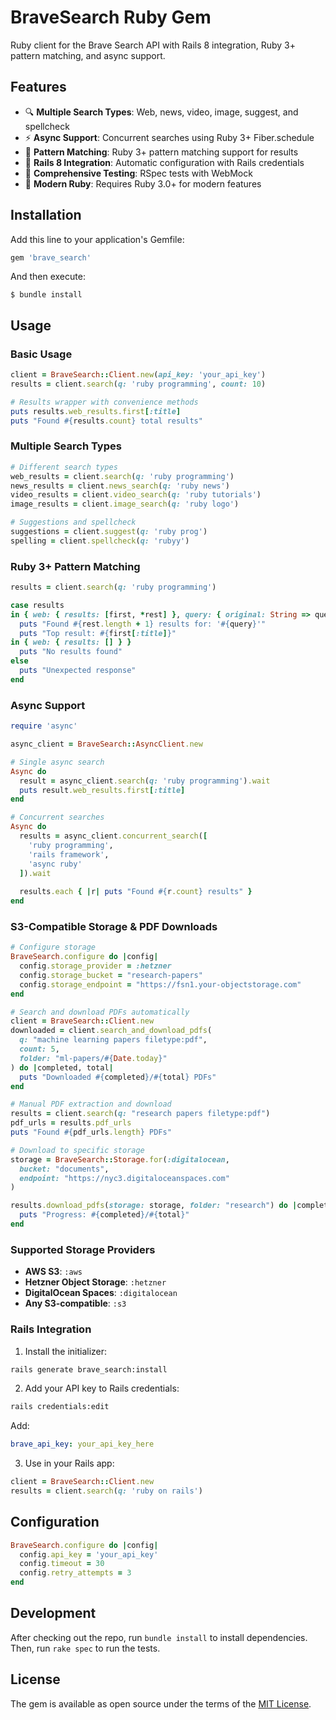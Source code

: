 # BraveSearch Ruby Gem

Ruby client for the Brave Search API with Rails 8 integration, Ruby 3+ pattern matching, and async support.

## Features

- 🔍 **Multiple Search Types**: Web, news, video, image, suggest, and spellcheck
- ⚡ **Async Support**: Concurrent searches using Ruby 3+ Fiber.schedule
- 🎯 **Pattern Matching**: Ruby 3+ pattern matching support for results
- 🚆 **Rails 8 Integration**: Automatic configuration with Rails credentials
- 🧪 **Comprehensive Testing**: RSpec tests with WebMock
- 💎 **Modern Ruby**: Requires Ruby 3.0+ for modern features

## Installation

Add this line to your application's Gemfile:

```ruby
gem 'brave_search'
```

And then execute:

    $ bundle install

## Usage

### Basic Usage

```ruby
client = BraveSearch::Client.new(api_key: 'your_api_key')
results = client.search(q: 'ruby programming', count: 10)

# Results wrapper with convenience methods
puts results.web_results.first[:title]  
puts "Found #{results.count} total results"
```

### Multiple Search Types

```ruby
# Different search types
web_results = client.search(q: 'ruby programming')
news_results = client.news_search(q: 'ruby news')  
video_results = client.video_search(q: 'ruby tutorials')
image_results = client.image_search(q: 'ruby logo')

# Suggestions and spellcheck
suggestions = client.suggest(q: 'ruby prog')
spelling = client.spellcheck(q: 'rubyy')
```

### Ruby 3+ Pattern Matching

```ruby
results = client.search(q: 'ruby programming')

case results
in { web: { results: [first, *rest] }, query: { original: String => query } }
  puts "Found #{rest.length + 1} results for: '#{query}'"
  puts "Top result: #{first[:title]}"
in { web: { results: [] } }
  puts "No results found"
else
  puts "Unexpected response"
end
```

### Async Support

```ruby
require 'async'

async_client = BraveSearch::AsyncClient.new

# Single async search
Async do
  result = async_client.search(q: 'ruby programming').wait
  puts result.web_results.first[:title]
end

# Concurrent searches
Async do
  results = async_client.concurrent_search([
    'ruby programming',
    'rails framework',
    'async ruby'
  ]).wait
  
  results.each { |r| puts "Found #{r.count} results" }
end
```

### S3-Compatible Storage & PDF Downloads

```ruby
# Configure storage
BraveSearch.configure do |config|
  config.storage_provider = :hetzner
  config.storage_bucket = "research-papers"
  config.storage_endpoint = "https://fsn1.your-objectstorage.com"
end

# Search and download PDFs automatically
client = BraveSearch::Client.new
downloaded = client.search_and_download_pdfs(
  q: "machine learning papers filetype:pdf",
  count: 5,
  folder: "ml-papers/#{Date.today}"
) do |completed, total|
  puts "Downloaded #{completed}/#{total} PDFs"
end

# Manual PDF extraction and download
results = client.search(q: "research papers filetype:pdf")
pdf_urls = results.pdf_urls
puts "Found #{pdf_urls.length} PDFs"

# Download to specific storage
storage = BraveSearch::Storage.for(:digitalocean, 
  bucket: "documents", 
  endpoint: "https://nyc3.digitaloceanspaces.com"
)

results.download_pdfs(storage: storage, folder: "research") do |completed, total|
  puts "Progress: #{completed}/#{total}"
end
```

### Supported Storage Providers

- **AWS S3**: `:aws`
- **Hetzner Object Storage**: `:hetzner`
- **DigitalOcean Spaces**: `:digitalocean`
- **Any S3-compatible**: `:s3`

### Rails Integration

1. Install the initializer:

```bash
rails generate brave_search:install
```

2. Add your API key to Rails credentials:

```bash
rails credentials:edit
```

Add:
```yaml
brave_api_key: your_api_key_here
```

3. Use in your Rails app:

```ruby
client = BraveSearch::Client.new
results = client.search(q: 'ruby on rails')
```

## Configuration

```ruby
BraveSearch.configure do |config|
  config.api_key = 'your_api_key'
  config.timeout = 30
  config.retry_attempts = 3
end
```

## Development

After checking out the repo, run `bundle install` to install dependencies. Then, run `rake spec` to run the tests.

## License

The gem is available as open source under the terms of the [MIT License](https://opensource.org/licenses/MIT).